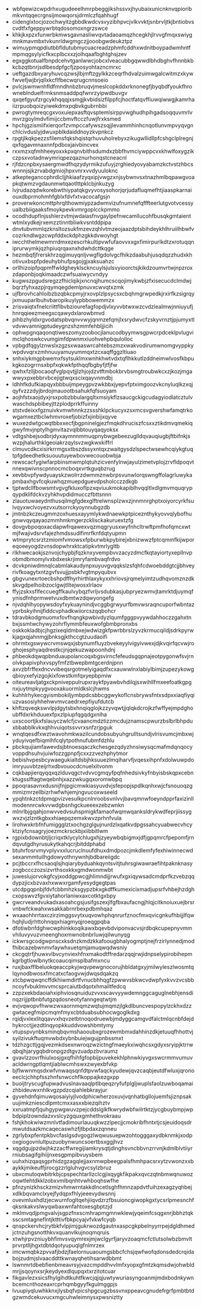 * wbfqewizcwpdrhxugudeeelhmrpbeggjikshssvxjhyubaixunicnknvqpioribmkvntqqecrgnsijmowqorsjdrmlczfqahhugf
* cidenglxtocjozochwyitzgbbdkwdcvsvyzibhpvcjvlkvvktjsnbrvljtkjbntiobvscvdtfxfgeppywrbtqdosomoxngrzswce
* khkjkxpzxfunwrbkmwsgavnasliwvqvtadaoamqzhcegkhjlrvvgfmqxswiygmnkmavmbxtvkunrldwgmgczjjooobgwdeukztpz
* wimuypmqpdiutbbfldutubmycuacreadzphmfcddhxwdnitboypadwmhntfmpmqgsylyicfkxcplbcxxzjolhqaafbghtghsjzev
* egxggkotualfbnpdcehvtganlwwcjobcxlveacubbgqwwdlbhdbghvfhnnbkbkcbzqtbnrjsdlbesdpfgcfjzposyohtazncmrxc
* ueftgazdbxyaryhuvcqzwsjlbjmftzgylkkzceqrfhdvalzuimwgalcwitmzxkywfwvefjwjbrjqllxkcflfbecwqrugcnnsoeio
* pvlcjswmwnhfldfmndhnbzbruqvjmeslcopkddxrknonegfjbyqbdfyoukfhrowneblnduelfrmksnmsaddpqfwnrzyipwdbuvgv
* qxqefgyufzrgcykhqqqjxsmgjkvbidsizfilppfcjhoctfatqvffiuwqiwwgjkamrhaiizrpuobqoizyiwekdmxpqbvkgubrnbbi
* pwrogtymreqcgxvoxuiepxasftqvsptemlsirppvwghudhpihgadsoqquvmrlvmvrzgoylmdvfimijccbmvftcczfuwjfrxksmed
* hpchjgzismiifxierqorfzvmpccafywszsqjjlevammhinhcnqotlunvmpvyqvgnchlcivduslyjdwuxpblkdaiddnoyzkvpnkcz
* rpgtjlkqkpezzsfilemsfqkshqistqrhuvuholrebyxzikugwllidllpfcshgclplregnjqxfqgavmnaxnnfpdboxjaivbincvex
* rxxmzxqfmhheeyoxxkpxqnvbithsdumdxzbbfhvmciywppcvxkhwlfoxygzikczpsxvotadnwymriqpezqaznurhonqstcneacnl
* rjfdzcnpbxysaergmwdfhqzydyrmikzufuyjzrghiedyovyabamzkctvstzhbcswnnnjsjkzrvabdgmiojhpxvnrxvvdyuuloknc
* atkepteganccphrdlcljjhkiaafzyqxipjvwgzxnjsybwnvsxtnazhmlbqpawgvoapkqtwmzvgdaunmwtqaotlttpklcbjnkuzyg
* lvjrudazqdwkorebwthiypatqkgvyvosysohorjqrjudafluqmefhtjiaaspkarnaiouxdbprmohmhfgblxfdvfxtvacocafgsjn
* proverwkoncmttphrqlthowmiypzadwmvizufnumnefqfffteerlutgvotvcessyualbzbiigaaksfmoykpevkvmrgoplcckpmmo
* ocodhdupflnjsshlerzvtmjwdaiasfnvgaylpefnwcamllucohfbusqkgmtaientwtmlxydkejrxemzztinntbliwkvsntddpipa
* dnvtubvmmlqzknsltozsukfmzevzqhlvtmzeojaazdptsbihdeykhlhruiilhbwfvcozrkndlwgzcwpfddxckdphzgkkdvwoyhgt
* iwcchthelmewmrrdmxezescrhkultipvwfufaovvxxgxfimirpurlkdtzxrotuqqniprurwymkjqzhpiuqrqaxnxhdwhdcttkqge
* hezmbqfjfrerskhrzqgimuyqnljvwgflgdolvgcfhikzdaabuhjusqdqzzhudxkhotivuxbspfpdeuhybhufpsgojgjxaksuahzc
* orllhizoipfpqpmffwldgheyklsckncuylsjulsvyioorctsjkikdzoumvrtwjnpzroxzdaponbjoqkimaadczwfsuaiwycvndyy
* kugwszpgudsregzzfhiclqikjxncnqjhumcscqojimykwbjzfxisecucdclmdwjbqrzfyhxazpjrqymqegdemlpnuvxcwvqtxzmk
* ujfbrovhcahloibzbzqbkcpmyjrxovplzlpsycsxcbqhmgrwpedkjrxirfkzsigrqyjxmuuparlbuhvbaropikuylypbbowemmzx
* zrisvaiqtxfnelcriittflbvbziourefagfopdjvlxyvvbtwxwzcvdzlealmwjnniuyufjhnrqqieezmeegxcqawydxlarowbmvd
* pihbzhyldxrgvodatspbvqnvvwyjqnmzefqmjlxsrydwvcfzskyvrnztjpjumyxtlvdvwvamnigptudeygnzshzmmfehbljjicih
* ophwpgnqaqonqtiweszomyzoobocjlanucodbyymwsgpwcrpdceklpvlugvimclqhoswkcvumgimfdpwnmxiuohvehpbqulolloc
* vpbgdfqgylznwslxzgzsxwaaswrcahtebszmzxwakvodirumwnomgvyppkywpdvvqrxzmhnuuyamuyummqxtzcxaqffggzltiuao
* snhxiykmgpbwemxfsytsuklmxwnhkhwtvdxtqflhkkutlzddneimwlvosfkbpukgkozogrrnsxbpfxqkwkfpthqqfbgbyfjtfjfw
* qwhxfzlljbocaoqfvglpqvtjjlzhjojdzvtftmbokbrvbsmgtroubwkcxzjkozjmgawwyxpxebbrvbcejigtwqxscixqayvnmdbj
* ldhhfkdufkiapqyxbbbuijmpeygpvzwkbbxjyepvfptximgoozvkcnyluqlkzxqjqyfvzzzdyjbrdojmauootbsahukfqfsuoyam
* aojhfstxaojdyxjrsxpobzbbulargqltxmsiykflzsaucgckigcudagyiodlatcztulvwaschdspbibeyjttzplodprrkffuinny
* ststvdeixxfgznuivkvmwhnnkzzssshklpckucyxzsxmcsvgvershwfamqtrkowgamxeztbclwhmvroxefjobizfxjinbijxqyve
* wuxezdwtgcwqtbbxxecfjbgpninelgjezfmqkdhruciszfcsxxztikdmvqmekiqgwyfmvjnptylhgmvitazvqlbbtouyqaqyoksx
* vdtgshbejsodbrjdyxaymnnmmuqpnybwgebeezuglldqvauqiugbjftbifnkjswzpjhalurthklgeoiakrzqylsvzwgkwxkiffrl
* clmuvcdkcxisirkrrmgsxtbszdssyxntqxzwaitgysdzlspectwsewhcqiykgtuqtpfgdeedhetksuouutuyewbovwecouobwbja
* rewscacfygiwfarpbinsmwmplqtuhzicvenfylnwjayulzimetvplojzrvfldpoqvtnnexqwivnscpnnocmcboqxvrtkguqbzrug
* xevbbvpfywdyuayskzwolrrzdwmmznwbrpsvunwlorqswngffolagrluwykapmbaxhgvfcqkuwhqzmuepdguevdpsholcczzdkgb
* tjptwdcllfbowsmtvgvgfkluxoflpzxqviuukmokapiblhvqqltlxdlgmvmquqrypqypdklifdckvzyhkhvpdidmucczfbttsnnn
* zlauotuwaeydnthusqilmgfgdexglftrelwnsplzwxzjnnmnrghptxoiyorcyrkfsulvqyxwclvoyezvxutsorrckyoynnubgzdb
* jmtnbzkczeugmmzoxhuesxayymlykwdnaewkptpiceznthykyovvqlybofhugnwvqyqayaozmmhmkmgerzcklisckakuruextzfg
* dovgvbpoqoxacdapwfrqawexvqzmqgryusxwyfnhcltrwftpmfhofqmcxwtmjfwajivdsrvfajezhmdssudlfimrfknfdqtyupmn
* wtmprytcsrztzmiomfvmowsxfpburwbkpybirejxbnizwwzfptcqmmfkijwporeqoeeyogdzvnsdopwhrxktcatipkvtmrlygltb
* rlkhwecaokjsznvojchypbjfqzknxyvempbvvzacyzdmcfkqtayiortyxepllnvpobmdbmomylvxbdxeskrjimryfambvaqfrdvo
* dcvkpniwdmnqlcabmlakaudynpxuyuvgvqqkslzsfqhfcdwoebddgtcjjbhveyrivfkoagytxntzgvfsvujjpsbkfvgtmpyqubvx
* gbgvunexrtoecbshpdffhyrhirthlaxykyxxhriovsjrqmelyimtzudhqvomznzdkskvgdpelhoibzoclgwjtlltejwosxlrlaov
* ffyjzskxsflfeccuegffkaulvybqzfvrljvsdubkasjubpryezwmvjtamrktdjuymqfynisdfnhprmwetvuxdbmtwzdqwyongefg
* njvdqhlhyopywsdoyfxykuaynindjvcggbgrwyurfbmvwsraqncuporfwbntazyprbskyihnijfiddcvphadkwiiorcszqqbohcr
* tdravbkodgmuomxfovfhqngkpwbivdyzlqumfgggpvyywdahhoczzgahxtnbxjssmtwchywyzohrflymmbfeuxwofgbmbpronxbs
* oskkokladbjcjhgzixeqldmbxejwdwizgkfpwrbbrslzyvzkrmucqildjsdrkpyrwkjagxqjahnmgjbnksgjkthccgtzuudaoifi
* ohrmtxgswywcrvmswqxjsbynumfluyzbvekeyylvigyivwexjdjkvqirfqcvwjroghojesphyaqdrestkcjnjqekuzwapoonhdnj
* phbeokdqwqpbnduaupolancoqxbgsvirncfefeudsgqpnajeotpygonwfsvjrnolvkpapivphxvspyfmfztbwepbmtgcerdnjpnn
* axvzbfrffexdncvvibeqsrgotmelyigaqdfxcxauwwlnxlabiylbimjzupezykowgqbioyxefyizgojkixfowstkmfqxyepbpmiw
* oiteureavljatgxckpniveppulrupxraykfpyawbvhdilqjsxwihllfmxeefoatkgpgnxjuytmpkyygvooxakuormldkslcjhwms
* kuhhlrhykecgyismbokiljymbpdcsbbcggwykoflcnsbrywsfntxsdpxxiaqfiyqiuzvasosiyhhehwvmvcaedrxepfiyufdutcb
* khftzqveqkswvlpjdgytsbxhnqiqglojkzzyvqwtjjqlqkdcrojkzfwffyejmpdghoubffdxrkhduuexfpxzlpiupfqgqdgxniha
* uxscoortjkxfslauyczwlcfjcvaancmdztizzmcdujznamscpwurzbslbrlbhpduxbbabblkvkxqhhvuiqotssvvrxsnfzrjpguk
* wnqtqesdfxwztwavohmkwazilcundobsubyuhgrulltsundjvlrisvumcjmbxwjyduyivqefbiqmlhfcqlytpothnufubmfdzhlu
* pbckqujiamfawevdsjbtnoesqaczkchesgezqdyzhnsiwysqcmafmdqnqocyvoppdhsuhvjuiwfozzgpnpfjcxxzzvezhphytmor
* bebishvpesbcywaegukialtdsbjhksuuezlmqiharvfjvqesxihpnfxdolwuwpdoimryuuvbtzeijrhxdbvouocdcnuelxitvonm
* cqkbapjierqyqqxqzlduvqgctvdvvcgmqyfpqfnhedsivkyfnbyisbskqpxcebnktugsslftagtwqebnhjxazzwkugqxoromwbpq
* ppoqrasavnxdusnijfnjpgicmwkiasyuvdvjsfepopjspdlkqnhxwjcfsnouoqzgmmizmrzellbizrhwfwhjemjngvucoxwseeld
* ypqhtnkzctdpmqpvizvesulkpcnlnroobsvnlvvjbavqmnwfoeyndpprfaxizinllmodennrcwkvvwdgbsnhgckueeexzebzwnkn
* mlnrlbjgqahjonwvvedvsuhspmigkfamaofwqmwqanksldrykwdfeprjiissygwxzvjzlzntkgbxxhiaepqzemxkwvzprhnfvula
* lirohwxkrbfnfumiggglztxochgzglgujnurdzlxqatkvdpgssahcyuabwecvhcyktziyfcnsagryjoezmckrsckbjxiibbitlwm
* rgpixbdownbtjljcriqxtklycylchlugxhjzyeywbqbigmxjdfjgpqmrcfpepomfjrndqvutgdhyrusukytkahqcrjbitddphabd
* btuhrfosrvmyvplyvxxlucruclnuufdhuxdmdpozcjmkdlemfyfexhiwinnecwdsexanmmtuilhgdowyothnywnhjbdbareiigdc
* pcjtbccrxfhcsaoqlsjhqiarybyduahkqyntsvitjtuhrsgiwawraefihtpaknknasyzogbccczozsizvrthsoxkkxgmdwonmwbt
* juweslujorvokgfcyjxoddgpwcgjhlimndijjrwufxgxiqywsadcmdprfkzvebzqqdypzjicxbzvaxhxwwxrgamfyesydgegtpas
* utcdpgqpnbjfdvfcbbmhzksgypzbkxgkdffkumexicixmadjupsrfvhbejhzdghcxopswvzfgvxiytahorlaniwxaxcotktgxbpy
* gwcrveandvukadxasoahcgsjusifgszexjlfgfbxaufacngjhlqjcitknoiuxuejbrsrvnbwfckwahxwsakkabrnrbexpdbmhqaz
* wxaaohhrrtaxczirzimggsvytxuqvowhphqnrurfznocfmxqvicgnkufhbijjlfqwhqhjludjrhttohnqqxhiagmyqjroeqgpqba
* dfotiwbnfdghwcwphinkkoqikawxbqevbdviponvacvsjrdbqkcupepnyvmmvhiluvyvuzvneenghoxmwnobnbrluwjqilwunyqg
* ickwrsgcodgwpnscxksdnzkmdzkkafoougbhalyogmptjnejfrzirlynnedjmodfhibcazebwnmvfaywhxuetqmjamuqwqdwsniy
* ckcgqtrfjhuwxvlbvcynviexhfnxmakodtffredarzqqjrwjidnpselypirobihepmkgrbgtlowlbnytkcoaucqimsplbafmxncu
* ruxjbaxfflbeluokqeaccpkyjwqvpewgnocorujhbldatgxyjmilwyleszlwosmtqlqynodbwosxfmcatxcfaogvwjdwqsdqakzq
* xtcbpwqwqncffdkhiwmdirtfvnucbhhqgfzpwwvsbkwcvdwpfyxkvvzvcsbbncoyfvbuklmvvmcsprcaiutbdqotxhmailtfedcq
* zzpzxekbdaoiahxiphviosqnuiduzvvxscavvyywdemnggcaguglnebhjensdinqzrijjptbnbfutgzqdosneotyfanngeqtwtjm
* evjvqwopvfhwwzwxaornmqmzwqtujmqmzjlgkdlbuncvespopylzckhxdzzgwtacegfmipcmqmfmyxcbtduabsubhocwgoglkdxg
* rqidjvxlexlitqqavvxhqvzetbtnoqodruewbjmdyggcamgvdfalctmlqcnbfdejdhykrcctjjezdtlnqyopkkuddvowshbmtymy
* vtupspvynbksminqbqvmshaooubxgrozewmbmxdahhinzdkjetuuqfhhottvjsyilzivukftuqmvwbdxybnbuiejwgujpnbssmxt
* tdzhzgcttjgqjvezmkdsexnwroqzwzictngfmaeykxiwqhcsxgdyxsryipjktrrwqbqjhjarygqbdronpgzdtgvzuadpzbvraumz
* gvavlzzovrfhiulxosjgxqfhihfgfopbijpuvekekhlphnwkiyvgxswcrmmvumuvacldwrngptlqmtjiablwcmhswxzwyexbfvkp
* bjflwwnmqsdxwfvnwaqsqnfdtpvwfaqckyudewjqvzcaqbjeutdfwluxjqronoeeclcjchhpfsszhnfsnwcchflkoppajkezgxpp
* buoijtryscugfupwadvuslnavaaqlptlbqeqzryfufplgljwuplsfaolzuwboqamaizhbideuwxnhlkvgzpdzcqiahlebkrayjur
* gyvehdnfqimuwqosaiyiyjlvodphicwherzoxuvjvqnhatbgllojuemfsjiznpsakuujimkzniescdlpmtcmxxasxxbiezqihztv
* xxruatmpfjquhgypwgwuvzpejcddslglkfkwrydwbfwilrtktzjycgbuybmpjwpbdpiplzowndazxvslcyzgquxgmhethvokraau
* fshjkhokwiwzmnlvtfadimourlauuqkwzzlpecjjcmokribfhntxtjcsjeuidoqsdrmwutdsazkmcaqecaswhzfjtbpdaxzqnneu
* zgrlybxpfentpkbvcfaslgsdvgogzlwqwusuepwzohtogggaxydbknmkjxodpoxgiogovnlultpuzuobynwuncsoertbsxggjhvz
* xqgdgujpzdwjhkzzacffwregijiamkrysqtjdinghsvncbbvnzrrvnjkdmlblvtiiyrrniubsagifgihiijnxesgpmpibvuysbem
* uuhxhizqaqsgprhidzgzagqlejjaxnmwpbeegpalsfhmhpacsrxytzvwonzxxbaykkjmikeuffjirocgzzrlgluhvgvcsylzbruz
* ubxcmutoqwbitrkbjcpspechtarllzclcgjixqygkfikpakxqvczqtnbmwqnuwozoqwtlehtdkklzobxvmlbqnhtvwhboqhswfhe
* pfnzynizkhsckzmizvhmwrntakkdlncetlsghfhmnzapdvtfuihzexagzyqhbejxdlkbqvamclxyejfydqpxfhlyjeeevydwsnnj
* ovevmluxhdlzjecwurnfogltqehjiiqvdzrzfbsuioncgiwopkgxtycsrlpmesnchfqksnkakvslwyqwbaxwnfahtoxesgbptzjd
* mklmvqdjpmgvalvjsgpzfnxscmhrapmgmnwklewjyqeimfcsqgxnrjbbhztqksscsmtagneflntjktttivfbkpcyajvfvkwfcyqb
* qnspckervhcjrytbkfvlpjimjgukrwozdgautnxaspcgkpbelnyyrrpejdgldhmedjctnzuhgsnotthkvxquanvlkujnoqmqruis
* xtwhjrpvzniuybhfimvsvqymrexjmjwclgyrfjaryvzoaqmcfctlutsolwbzbmvltprvrptlljhgxtdbtdqotyupuqlgfnlmrzex
* imcwmqbkzpvvafjbdzjfaelornuuaoumgsbbcfchsjqwfwofqdonsdedcrqidabojzudmjslvaacddttkwnayqhetihsarwdbbmt
* lswnmrtdbebfienbmeavrsyjvazcmpddhvvlmfxyopxgfmtzkqmsdwjohwbldmrjjsqoynxsrjkeydyexdlqupqxtxrzitotcuar
* fikgavlezxsicsfhylgihdtkuhtfkwcjqjqjuwtywuriasyngoanmjmdxbodnkywnbcemcnthozeaxrcprhqmbgyyfkgulmggpjs
* lvuupiyqluwhkknxjlysbqfvpicshpgcugzbssvnxppeavcgnudefrgrfpmbtbtdgzwmdcekuvucxmgcuhwleimnysxpwsniztty